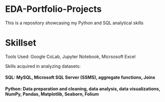 # EDA-Portfolio-Projects
This is a repository showcasing my Python and SQL analytical skills

<h1 align="left">Skillset</h1>
<p>Tools Used: Google CoLab, Jupyter Notebook, Micrsosoft Excel</p>

<p>Skills acquired in analyzing datasets:<p>

<h4>SQL: MySQL, Microsoft SQL Server (SSMS), aggregate functions, Joins </h4>

<h4>Python: Data preparation and cleaning, data analysis, data visualizations, NumPy, Pandas, Matplotlib,  Seaborn, Folium
 </h4> 
